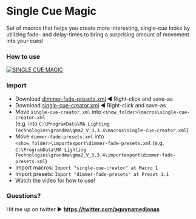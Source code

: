 # Single Cue Magic
Set of macros that helps you create more interesting, single-cue looks by utilizing fade- and delay-times to bring a surprising amount of movement into your cues!  

### How to use
[![SINGLE CUE MAGIC](https://github.com/aGuyNamedJonas/grandma2-snippets/raw/master/single-cue-magic/youtubeScreenshot.PNG)](https://www.youtube.com/watch?v=v2ZY73nEIqk "MA2 SINGLE CUE MAGIC")

### Import
- Download [dimmer-fade-presets.xml](https://raw.githubusercontent.com/aGuyNamedJonas/grandma2-snippets/master/single-cue-magic/dimmer-fade-presets.xml) ◀ Right-click and save-as
- Download [single-cue-creator.xml](https://raw.githubusercontent.com/aGuyNamedJonas/grandma2-snippets/master/single-cue-magic/single-cue-creator.xml) ◀ Right-click and save-as
- Move `single-cue-creator.xml` into `<show_folder>\macros\single-cue-creator.xml`  
(e.g. into `C:\ProgramData\MA Lighting Technologies\grandma\gma2_V_3.3.4\macros\single-cue-creator.xml`)
- Move `dimmer-fade-presets.xml` into `<show_folder>\importexport\dimmer-fade-presets.xml`
(e.g. `C:\ProgramData\MA Lighting Technologies\grandma\gma2_V_3.3.4\importexport\dimmer-fade-presets.xml`)
- Import macros: `Import "single-cue-creator" at Macro 1`  
- Import presets: `Import "dimmer-fade-presets" at Preset 1.1`
- Watch the video for how to use!

### Questions?
Hit me up on twitter ▶ **https://twitter.com/aguynamedjonas**
